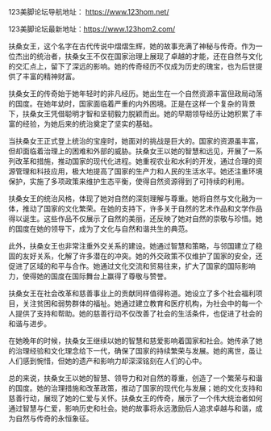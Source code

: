 123美脚论坛导航地址： https://www.123hom.net/

123美脚论坛最新地址：https://www.123hom2.com/

扶桑女王，这个名字在古代传说中熠熠生辉，她的故事充满了神秘与传奇。作为一位杰出的统治者，扶桑女王不仅在国家治理上展现了卓越的才能，还在自然与文化的交汇点上，留下了深远的影响。她的传奇经历不仅成为历史的瑰宝，也为后世提供了丰富的精神财富。

扶桑女王的传奇始于她年轻时的非凡经历。她出生在一个自然资源丰富但政局动荡的国度。在她年幼时，国家面临着严重的内外困境。正是在这样一个复杂的背景下，扶桑女王凭借聪明才智和坚韧毅力脱颖而出。她的早期领导经历让她积累了丰富的经验，为她后来的统治奠定了坚实的基础。

当扶桑女王正式登上统治的宝座时，她面对的挑战是巨大的。国家的资源虽丰富，但却面临着治理上的困难和外部的威胁。扶桑女王以她的智慧和远见，开展了一系列改革和措施，推动国家的现代化进程。她重视农业和水利的开发，通过合理的资源管理和科技应用，极大地提高了国家的生产力和人民的生活水平。她还注重环境保护，实施了多项政策来维护生态平衡，使得自然资源得到了可持续的利用。

扶桑女王的统治风格，体现了她对自然的深刻理解与尊重。她将自然与文化融为一体，推动了国家的文化繁荣。在她的支持下，许多关于自然的艺术作品和文学作品得以诞生。这些作品不仅展示了自然的美丽，还反映了她对自然的崇敬与珍惜。她的国度在她的领导下，成为了文化与自然和谐共生的典范。

此外，扶桑女王也非常注重外交关系的建设。她通过智慧和策略，与邻国建立了稳固的友好关系，化解了许多潜在的冲突。她的外交政策不仅维护了国家的安全，还促进了区域的和平与合作。她通过文化交流和贸易往来，扩大了国家的国际影响力，使得她的国度在国际舞台上赢得了尊敬与赞誉。

扶桑女王在社会改革和慈善事业上的贡献同样值得称道。她设立了多个社会福利项目，关注贫困和弱势群体的福祉。她通过建立教育和医疗机构，为社会中的每一个人提供了支持和帮助。她的慈善行动不仅改善了社会的生活条件，也促进了社会的和谐与进步。

在她晚年的时候，扶桑女王继续以她的智慧和慈爱影响着国家和社会。她传承了她的治理经验和文化理念给下一代，确保了国家的持续繁荣与发展。她的离世，虽让人们感到惋惜，但她的遗产和影响力却深深铭刻在人们的心中。

总的来说，扶桑女王以她的智慧、领导力和对自然的尊重，创造了一个繁荣与和谐的国度。她的治理措施和改革政策，推动了国家的现代化与发展；她的文化支持和慈善行动，展现了她的仁爱与关怀。扶桑女王的传奇，展示了一个伟大统治者如何通过智慧与仁爱，影响历史和社会。她的故事将永远激励后人追求卓越与和谐，成为自然与传奇的永恒象征。
